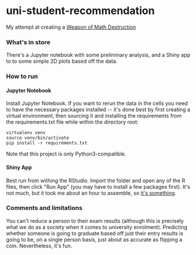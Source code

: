 # uni-student-recommendation
My attempt at creating a [Weapon of Math Destruction](https://en.wikipedia.org/wiki/Weapons_of_Math_Destruction)

### What's in store
There's a Jupyter notebook with some preliminary analysis, and a Shiny app to to some simple 2D plots based off the data.

### How to run
#### Jupyter Notebook
Install Jupyter Notebook. If you want to rerun the data in the cells you need to have the necessary packages installed -- it's done best by first creating a virtual environment, then sourcing it and installing the requirements from the requirements.txt file while within the directory root:
```
virtualenv venv
source venv/bin/activate
pip install -r requirements.txt
```
Note that this project is only Python3-compatible.

#### Shiny App
Best run from withing the RStudio. Import the folder and open any of the R files, then click "Run App" (you may have to install a few packages first). It's not much, but it took me about an hour to assemble, so [it's something](https://knowyourmeme.com/memes/its-something).


### Comments and limitations
You can't reduce a person to their exam results (although this is precisely what we do as a society when it comes to university enrolment).
Predicting whether someone is going to graduate based off just their entry results is going to be, on a single person basis, just about as accurate as flipping a coin.
Nevertheless, it's fun.
